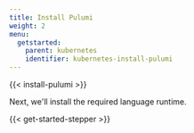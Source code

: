 ```yaml
---
title: Install Pulumi
weight: 2
menu:
  getstarted:
    parent: kubernetes
    identifier: kubernetes-install-pulumi
---
```


{{< install-pulumi >}}

Next, we'll install the required language runtime.

{{< get-started-stepper >}}
